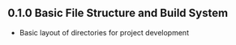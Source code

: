 ## 0.1.0 Basic File Structure and Build System
* Basic layout of directories for project development
